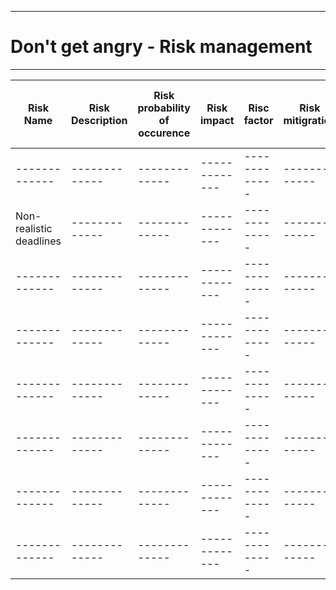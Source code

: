 -------------
# Don't get angry - Risk management #
-------------



| Risk Name | Risk Description | Risk probability of occurence | Risk impact | Risc factor | Risk mitigration | Person in charge of tracking |
| ------------- | ------------- |       -------------        | ------------- | -------------| ------------- | ------------- |
| ------------- | ------------- |       -------------        | ------------- | -------------| ------------- | ------------- |
| Non-realistic deadlines | ------------- |       -------------        | ------------- | -------------| ------------- | ------------- |
| ------------- | ------------- |       -------------        | ------------- | -------------| ------------- | ------------- |
| ------------- | ------------- |       -------------        | ------------- | -------------| ------------- | ------------- |
| ------------- | ------------- |       -------------        | ------------- | -------------| ------------- | ------------- |
| ------------- | ------------- |       -------------        | ------------- | -------------| ------------- | ------------- |
| ------------- | ------------- |       -------------        | ------------- | -------------| ------------- | ------------- |
| ------------- | ------------- |       -------------        | ------------- | -------------| ------------- | ------------- |


